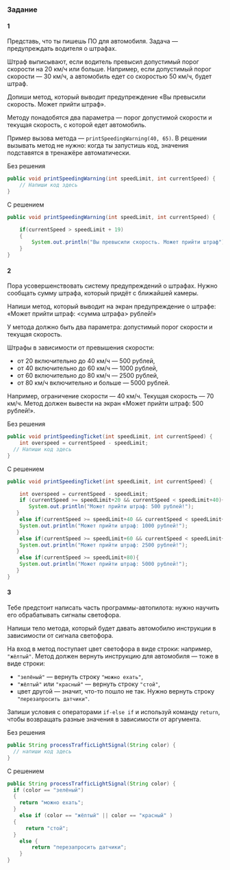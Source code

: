### Задание 
#### 1
  
Представь, что ты пишешь ПО для автомобиля. Задача — предупреждать водителя о штрафах.

Штраф выписывают, если водитель превысил допустимый порог скорости на 20 км/ч или больше. Например, если допустимый порог скорости — 30 км/ч, а автомобиль едет со скоростью 50 км/ч, будет штраф.

Допиши метод, который выводит предупреждение «Вы превысили скорость. Может прийти штраф».

Методу понадобятся два параметра — порог допустимой скорости и текущая скорость, с которой едет автомобиль.

Пример вызова метода — `printSpeedingWarning(40, 65)`. В решении вызывать метод не нужно: когда ты запустишь код, значения подставятся в тренажёре автоматически.

Без решения
```Java
public void printSpeedingWarning(int speedLimit, int currentSpeed) {
	// Напиши код здесь
}
```

С решением
```Java
public void printSpeedingWarning(int speedLimit, int currentSpeed) {

    if(currentSpeed > speedLimit + 19)
    {
        System.out.println("Вы превысили скорость. Может прийти штраф");
    }
}
```
#### 2
Пора усовершенствовать систему предупреждений о штрафах. Нужно сообщать сумму штрафа, который придёт с ближайшей камеры.

Напиши метод, который выводит на экран предупреждение о штрафе: «Может прийти штраф: <сумма штрафа> рублей!»

У метода должно быть два параметра: допустимый порог скорости и текущая скорость.

Штрафы в зависимости от превышения скорости:

- от 20 включительно до 40 км/ч — 500 рублей,
- от 40 включительно до 60 км/ч — 1000 рублей,
- от 60 включительно до 80 км/ч — 2500 рублей,
- от 80 км/ч включительно и больше — 5000 рублей.

Например, ограничение скорости — 40 км/ч. Текущая скорость — 70 км/ч. Метод должен вывести на экран «Может прийти штраф: 500 рублей!».

Без решения
```Java
public void printSpeedingTicket(int speedLimit, int currentSpeed) {
	int overspeed = currentSpeed - speedLimit;
  // Напиши код здесь
}
```

С решением
```Java
public void printSpeedingTicket(int speedLimit, int currentSpeed) {

    int overspeed = currentSpeed - speedLimit;
    if (currentSpeed >= speedLimit+20 && currentSpeed < speedLimit+40){
       System.out.println("Может прийти штраф: 500 рублей!");
   }
    else if(currentSpeed >= speedLimit+40 && currentSpeed < speedLimit+60){
    System.out.println("Может прийти штраф: 1000 рублей!");
   }
    else if(currentSpeed >= speedLimit+60 && currentSpeed < speedLimit+80){
    System.out.println("Может прийти штраф: 2500 рублей!");
   }
    else if(currentSpeed >= speedLimit+80){
    System.out.println("Может прийти штраф: 5000 рублей!");
   }
}
```
#### 3
Тебе предстоит написать часть программы-автопилота: нужно научить его обрабатывать сигналы светофора.

Напиши тело метода, который будет давать автомобилю инструкции в зависимости от сигнала светофора.

На вход в метод поступает цвет светофора в виде строки: например, `"жёлтый"`. Метод должен вернуть инструкцию для автомобиля — тоже в виде строки:

- `"зелёный"` — вернуть строку `"можно ехать"`,
- `"жёлтый"` или `"красный"` — вернуть строку `"стой"`,
- цвет другой — значит, что-то пошло не так. Нужно вернуть строку `"перезапросить датчики"`.

Запиши условия с операторами `if-else if` и используй команду `return`, чтобы возвращать разные значения в зависимости от аргумента.

Без решения
```Java
public String processTrafficLightSignal(String color) { 
  // напиши код здесь
}
```

С решением
```Java
public String processTrafficLightSignal(String color) { 
  if (color == "зелёный")
  {
    return "можно ехать";
  }
    else if (color == "жёлтый" || color == "красный" )
  {
      return "стой";
  }
    else {
        return "перезапросить датчики";
    }
}
```